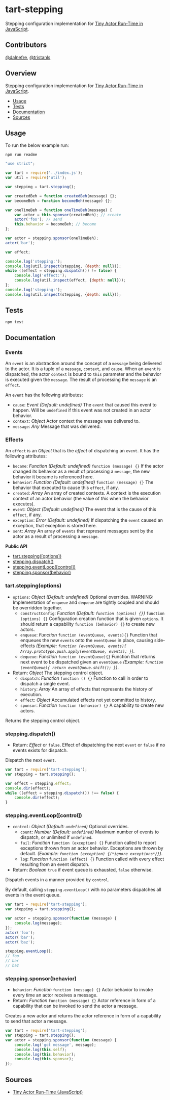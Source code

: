# tart-stepping

Stepping configuration implementation for [Tiny Actor Run-Time in JavaScript](https://github.com/organix/tartjs).

## Contributors

[@dalnefre](https://github.com/dalnefre), [@tristanls](https://github.com/tristanls)

## Overview

Stepping configuration implementation for [Tiny Actor Run-Time in JavaScript](https://github.com/organix/tartjs).

  * [Usage](#usage)
  * [Tests](#tests)
  * [Documentation](#documentation)
  * [Sources](#sources)

## Usage

To run the below example run:

    npm run readme

```javascript
"use strict";

var tart = require('../index.js');
var util = require('util');

var stepping = tart.stepping();

var createdBeh = function createdBeh(message) {};
var becomeBeh = function becomeBeh(message) {};

var oneTimeBeh = function oneTimeBeh(message) {
    var actor = this.sponsor(createdBeh); // create
    actor('foo'); // send
    this.behavior = becomeBeh; // become
};

var actor = stepping.sponsor(oneTimeBeh);
actor('bar');

var effect;

console.log('stepping:');
console.log(util.inspect(stepping, {depth: null}));
while ((effect = stepping.dispatch()) != false) {
    console.log('effect:');
    console.log(util.inspect(effect, {depth: null}));
};
console.log('stepping:');
console.log(util.inspect(stepping, {depth: null}));
```

## Tests

    npm test

## Documentation

### Events

An `event` is an abstraction around the concept of a `message` being delivered to the actor. It is a tuple of a `message`, `context`, and `cause`. When an `event` is dispatched, the actor `context` is bound to `this` parameter and the behavior is executed given the `message`. The result of processing the `message` is an `effect`.

An `event` has the following attributes:

  * `cause`: _Event_ _(Default: undefined)_ The `event` that caused this event to happen. Will be `undefined` if this event was not created in an actor behavior.
  * `context`: _Object_ Actor context the message was delivered to.
  * `message`: _Any_ Message that was delivered.

### Effects

An `effect` is an _Object_ that is the _effect_ of dispatching an `event`. It has the following attributes:

  * `became`: _Function_ _(Default: undefined)_ `function (message) {}` If the actor changed its behavior as a result of processing a `message`, the new behavior it became is referenced here.
  * `behavior`: _Function_ _(Default: undefined)_ `function (message) {}` The behavior that executed to cause this `effect`, if any.
  * `created`: _Array_ An array of created contexts. A context is the execution context of an actor behavior (the value of _this_ when the behavior executes).
  * `event`: _Object_ _(Default: undefined)_ The event that is the cause of this `effect`, if any.
  * `exception`: _Error_ _(Default: undefined)_ If dispatching the `event` caused an exception, that exception is stored here.
  * `sent`: _Array_ An array of `events` that represent messages sent by the actor as a result of processing a `message`.

**Public API**

  * [tart.stepping(\[options\])](#tartsteppingoptions)
  * [stepping.dispatch()](#steppingdispatch)
  * [stepping.eventLoop(\[control\])](#steppingeventloopcontrol)
  * [stepping.sponsor(behavior)](#steppingsponsorbehavior)

### tart.stepping(options)

  * `options`: _Object_ _(Default: undefined)_ Optional overrides.  WARNING: Implementation of `enqueue` and `dequeue` are tightly coupled and should be overridden together.
    * `constructConfig`: _Function_ _(Default: `function (options) {}`)_ `function (options) {}` Configuration creation function that is given `options`. It should return a capability `function (behavior) {}` to create new actors.
    * `enqueue`: _Function_ `function (eventQueue, events){}` Function that enqueues the new `events` onto the `eventQueue` in place, causing side-effects _(Example: `function (eventQueue, events){ Array.prototype.push.apply(eventQueue, events); }`)_.
    * `dequeue`: _Function_ `function (eventQueue){}` Function that returns next event to be dispatched given an `eventQueue` _(Example: `function (eventQueue){ return eventQueue.shift(); }`)_.
  * Return: _Object_ The stepping control object.
    * `dispatch`: _Function_ `function () {}` Function to call in order to
        dispatch a single event.
    * `history`: _Array_ An array of effects that represents the history of
        execution.
    * `effect`: _Object_ Accumulated effects not yet committed to history.
    * `sponsor`: _Function_ `function (behavior) {}` A capability to create
        new actors.

Returns the stepping control object.

### stepping.dispatch()

  * Return: _Effect_ or `false`. Effect of dispatching the next `event` or `false` if no events exists for dispatch.

Dispatch the next `event`.

```javascript
var tart = require('tart-stepping');
var stepping = tart.stepping();

var effect = stepping.effect;
console.dir(effect);
while ((effect = stepping.dispatch()) !== false) {
    console.dir(effect);
}
```

### stepping.eventLoop([control])

  * `control`: _Object_ _(Default: `undefined`)_ Optional overrides.
    * `count`: _Number_ _(Default: `undefined`)_ Maximum number of events to dispatch, or unlimited if `undefined`.
    * `fail`: _Function_ `function (exception) {}` Function called to report exceptions thrown from an actor behavior. Exceptions are thrown by default. _(Example: `function (exception) {/*ignore exceptions*/}`)_.
    * `log`: _Function_ `function (effect) {}` Function called with every effect resulting from an event dispatch.
  * Return: _Boolean_ `true` if event queue is exhausted, `false` otherwise.

Dispatch events in a manner provided by `control`. 

By default, calling `stepping.eventLoop()` with no parameters dispatches all events in the event queue.

```javascript
var tart = require('tart-stepping');
var stepping = tart.stepping();

var actor = stepping.sponsor(function (message) {
    console.log(message); 
});
actor('foo');
actor('bar');
actor('baz');

stepping.eventLoop();
// foo
// bar
// baz
```

### stepping.sponsor(behavior)

  * `behavior`: _Function_ `function (message) {}` Actor behavior to invoke every time an actor receives a message.
  * Return: _Function_ `function (message) {}` Actor reference in form of a capability that can be invoked to send the actor a message.

Creates a new actor and returns the actor reference in form of a capability to send that actor a message.

```javascript
var tart = require('tart-stepping');
var stepping = tart.stepping();
var actor = stepping.sponsor(function (message) {
    console.log('got message', message);
    console.log(this.self);
    console.log(this.behavior);
    console.log(this.sponsor); 
});
```

## Sources

  * [Tiny Actor Run-Time (JavaScript)](https://github.com/organix/tartjs)

